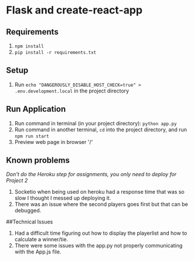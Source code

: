 # Flask and create-react-app

## Requirements
1. `npm install`
2. `pip install -r requirements.txt`

## Setup
1. Run `echo "DANGEROUSLY_DISABLE_HOST_CHECK=true" > .env.development.local` in the project directory

## Run Application
1. Run command in terminal (in your project directory): `python app.py`
2. Run command in another terminal, `cd` into the project directory, and run `npm run start`
3. Preview web page in browser '/'

## Known problems
*Don't do the Heroku step for assignments, you only need to deploy for Project 2*
1. Socketio when being used on heroku had a response time that was so slow I thought I messed up deploying it.
2. There was an issue where the second players goes first but that can be debugged.


##Technical Issues
1. Had a difficult time figuring out how to display the playerlist and how to calculate a winner/tie.
2. There were some issues with the app.py not properly communicating with the App.js file.
